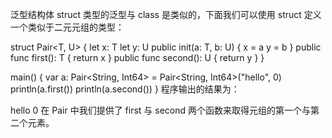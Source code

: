 泛型结构体
struct 类型的泛型与 class 是类似的，下面我们可以使用 struct 定义一个类似于二元元组的类型：

struct Pair<T, U> {
    let x: T
    let y: U
    public init(a: T, b: U) {
        x = a
        y = b
    }
    public func first(): T {
        return x
    }
    public func second(): U {
        return y
    }
}

main() {
    var a: Pair<String, Int64> = Pair<String, Int64>("hello", 0)
    println(a.first())
    println(a.second())
}
程序输出的结果为：

hello
0
在 Pair 中我们提供了 first 与 second 两个函数来取得元组的第一个与第二个元素。